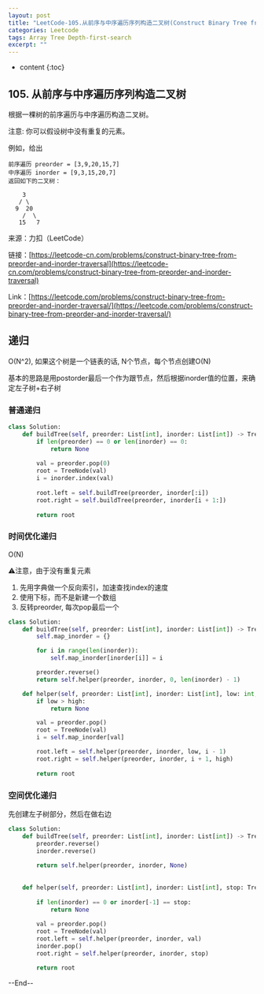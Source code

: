 ```yaml
---
layout: post
title: "LeetCode-105.从前序与中序遍历序列构造二叉树(Construct Binary Tree from Preorder and Inorder Traversal)"
categories: Leetcode
tags: Array Tree Depth-first-search
excerpt: ""
---
```


* content
{:toc}

## 105. 从前序与中序遍历序列构造二叉树

根据一棵树的前序遍历与中序遍历构造二叉树。

注意:
你可以假设树中没有重复的元素。

例如，给出

```
前序遍历 preorder = [3,9,20,15,7]
中序遍历 inorder = [9,3,15,20,7]
返回如下的二叉树：

    3
   / \
  9  20
    /  \
   15   7
```

来源：力扣（LeetCode）

链接：[https://leetcode-cn.com/problems/construct-binary-tree-from-preorder-and-inorder-traversal](https://leetcode-cn.com/problems/construct-binary-tree-from-preorder-and-inorder-traversal)

Link：[https://leetcode.com/problems/construct-binary-tree-from-preorder-and-inorder-traversal/](https://leetcode.com/problems/construct-binary-tree-from-preorder-and-inorder-traversal/)

## 递归

O(N^2), 如果这个树是一个链表的话, N个节点，每个节点创建O(N)

基本的思路是用postorder最后一个作为跟节点，然后根据inorder值的位置，来确定左子树+右子树

### 普通递归

```python
class Solution:
    def buildTree(self, preorder: List[int], inorder: List[int]) -> TreeNode:
        if len(preorder) == 0 or len(inorder) == 0:
            return None
        
        val = preorder.pop(0)
        root = TreeNode(val)
        i = inorder.index(val)
   
        root.left = self.buildTree(preorder, inorder[:i])
        root.right = self.buildTree(preorder, inorder[i + 1:])
        
        return root
```

### 时间优化递归

O(N)

⚠️注意，由于没有重复元素

1. 先用字典做一个反向索引，加速查找index的速度
2. 使用下标，而不是新建一个数组
3. 反转preorder, 每次pop最后一个

```python
class Solution:
    def buildTree(self, preorder: List[int], inorder: List[int]) -> TreeNode:
        self.map_inorder = {}

        for i in range(len(inorder)):
            self.map_inorder[inorder[i]] = i

        preorder.reverse()
        return self.helper(preorder, inorder, 0, len(inorder) - 1)

    def helper(self, preorder: List[int], inorder: List[int], low: int, high: int) -> TreeNode:
        if low > high:
            return None

        val = preorder.pop()
        root = TreeNode(val)
        i = self.map_inorder[val]

        root.left = self.helper(preorder, inorder, low, i - 1)
        root.right = self.helper(preorder, inorder, i + 1, high)
        
        return root
```

### 空间优化递归

先创建左子树部分，然后在做右边

```python
class Solution:
    def buildTree(self, preorder: List[int], inorder: List[int]) -> TreeNode:
        preorder.reverse()
        inorder.reverse()
        
        return self.helper(preorder, inorder, None)
    
    
    def helper(self, preorder: List[int], inorder: List[int], stop: TreeNode) -> TreeNode:
             
        if len(inorder) == 0 or inorder[-1] == stop:
            return None
        
        val = preorder.pop()
        root = TreeNode(val)
        root.left = self.helper(preorder, inorder, val)
        inorder.pop()
        root.right = self.helper(preorder, inorder, stop)

        return root
```

--End--


